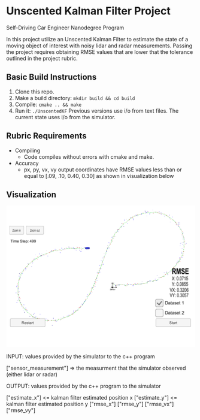 # Unscented Kalman Filter Project 
Self-Driving Car Engineer Nanodegree Program

In this project utilize an Unscented Kalman Filter to estimate the state of a moving object of interest with noisy lidar and radar measurements. 
Passing the project requires obtaining RMSE values that are lower that the tolerance outlined in the project rubric. 

## Basic Build Instructions

1. Clone this repo.
2. Make a build directory: `mkdir build && cd build`
3. Compile: `cmake .. && make`
4. Run it: `./UnscentedKF` Previous versions use i/o from text files.  The current state uses i/o
from the simulator.

## Rubric Requirements

* Compiling
	* Code compiles without errors with cmake and make.
* Accuracy
	* px, py, vx, vy output coordinates have RMSE values less than or equal to [.09, .10, 0.40, 0.30] as shown in visualization below

## Visualization

![output](./output.png "output")

INPUT: values provided by the simulator to the c++ program

["sensor_measurement"] => the measurment that the simulator observed (either lidar or radar)


OUTPUT: values provided by the c++ program to the simulator

["estimate_x"] <= kalman filter estimated position x
["estimate_y"] <= kalman filter estimated position y
["rmse_x"]
["rmse_y"]
["rmse_vx"]
["rmse_vy"]




